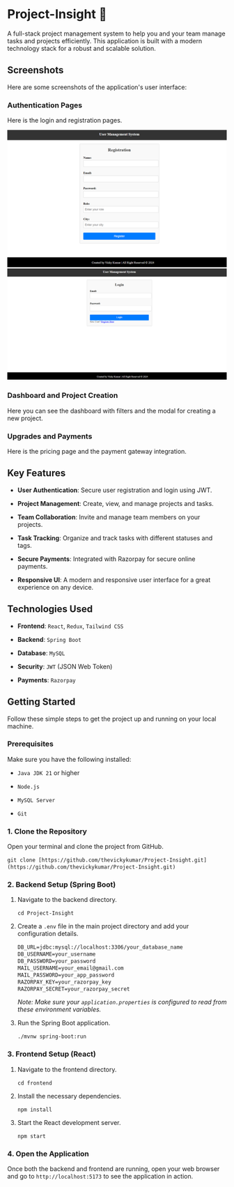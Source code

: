 # Project-Insight 👋

A full-stack project management system to help you and your team manage tasks and projects efficiently. This application is built with a modern technology stack for a robust and scalable solution.

## Screenshots

Here are some screenshots of the application's user interface:

### Authentication Pages

Here is the login and registration pages.

![Image Alt](https://github.com/thevickykumar/Role_Based_Authentication/blob/63144cf7a1a39c225f79db2812e90f2798b49ab2/Screenshot%202024-11-26%20120838.png)
![Image Alt](https://github.com/thevickykumar/Role_Based_Authentication/blob/63144cf7a1a39c225f79db2812e90f2798b49ab2/Screenshot%202024-11-25%20193056.png)

### Dashboard and Project Creation

Here you can see the dashboard with filters and the modal for creating a new project.

### Upgrades and Payments

Here is the pricing page and the payment gateway integration.

## Key Features

* **User Authentication**: Secure user registration and login using JWT.

* **Project Management**: Create, view, and manage projects and tasks.

* **Team Collaboration**: Invite and manage team members on your projects.

* **Task Tracking**: Organize and track tasks with different statuses and tags.

* **Secure Payments**: Integrated with Razorpay for secure online payments.

* **Responsive UI**: A modern and responsive user interface for a great experience on any device.

## Technologies Used

* **Frontend**: `React`, `Redux`, `Tailwind CSS`

* **Backend**: `Spring Boot`

* **Database**: `MySQL`

* **Security**: `JWT` (JSON Web Token)

* **Payments**: `Razorpay`

## Getting Started

Follow these simple steps to get the project up and running on your local machine.

### Prerequisites

Make sure you have the following installed:

* `Java JDK 21` or higher

* `Node.js`

* `MySQL Server`

* `Git`

### 1. Clone the Repository

Open your terminal and clone the project from GitHub.

```
git clone [https://github.com/thevickykumar/Project-Insight.git](https://github.com/thevickykumar/Project-Insight.git)

```

### 2. Backend Setup (Spring Boot)

1.  Navigate to the backend directory.

    ```
    cd Project-Insight
    
    ```

2.  Create a `.env` file in the main project directory and add your configuration details.

    ```
    DB_URL=jdbc:mysql://localhost:3306/your_database_name
    DB_USERNAME=your_username
    DB_PASSWORD=your_password
    MAIL_USERNAME=your_email@gmail.com
    MAIL_PASSWORD=your_app_password
    RAZORPAY_KEY=your_razorpay_key
    RAZORPAY_SECRET=your_razorpay_secret
    
    ```

    *Note: Make sure your `application.properties` is configured to read from these environment variables.*

3.  Run the Spring Boot application.

    ```
    ./mvnw spring-boot:run
    
    ```

### 3. Frontend Setup (React)

1.  Navigate to the frontend directory.

    ```
    cd frontend
    
    ```

2.  Install the necessary dependencies.

    ```
    npm install
    
    ```

3.  Start the React development server.

    ```
    npm start
    
    ```

### 4. Open the Application

Once both the backend and frontend are running, open your web browser and go to `http://localhost:5173` to see the application in action. 


